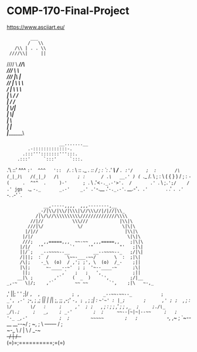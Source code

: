 # COMP-170-Final-Project


https://www.asciiart.eu/ 


             ___          
            /   \\        
       /\\ | . . \\       
     ////\\|     ||       
   ////   \\ ___//\       
  ///      \\      \      
 ///       |\\      |     
//         | \\  \   \    
/          |  \\  \   \   
           |   \\ /   /   
           |    \/   /    
           |     \\/|     
           |      \\|     
           |       \\     
           |        |     
           |_________\    



                        __.......__
            .-:::::::::::::-.
          .:::''':::::::''':::.
        .:::'     `:::'     `:::. 
   .'\  ::'   ^^^  `:'  ^^^   '::  /`.
  :   \ ::   _.__       __._   :: /   ;
 :     \`: .' ___\     /___ `. :'/     ; 
:       /\   (_|_)\   /(_|_)   /\       ;
:      / .\   __.' ) ( `.__   /. \      ;
:      \ (        {   }        ) /      ; 
 :      `-(     .  ^"^  .     )-'      ;
  `.       \  .'<`-._.-'>'.  /       .'
    `.      \    \;`.';/    /      .'
 jgs  `._    `-._       _.-'    _.'
       .'`-.__ .'`-._.-'`. __.-'`.
     .'       `.         .'       `.
   .'           `-.   .-'           `.






   
                  __,-----,,,,  ,,,--------,__ 
                _-/|\\/|\\/|\\\|\//\\\//|/|//|\\_ 
               /|\/\//\\\\\\\\\\//////////////\\\\ 
             //|//           \\\///            |\\|\ 
            ///|\/             \/               \|\|\ 
           |/|//                                 |\\|\  
          |/|/                                    \|\|\
          ///;    ,,=====,,,  ~~-~~  ,,,=====,,    ;|\|\
         |/|/   '"          `'     '"          "'   ;|\|
         ||/`;   _--~~~~--__         __--~~~~--_   ;/|\|
         /|||;  :  /       \~~-___-~~/       \  :  ;|\| 
         /\|;    -_\  (o)  / ,'; ;', \  (o)  /_-    ;|| 
         |\|;      ~-____--~'  ; ;  '~--____-~      ;\| 
          ||;            ,`   ;   ;   ',            ;||
        __|\ ;        ,'`    (  _  )    `',        ;/|__ 
    _,-~   \|/;    ,'`        ~~ ~~        `',    ;|\   ~-,_ 
  ,'         ||;  '                           '  ;\|/       `, 
 , _          ; ,         _--~~-~~--_           ;            _',
,-' `;-,        ;        ,; |_| | |_| ;,       ;;        ,-;' `-,
      ; `,      ;       ;_| : `~'~' : |_;       ;      ,' ;
       ;  `,     ;     :  `\/       \/   :     ;     ,'  ;
        ;   `,    ;     :               ;     ;    ,'   ;
         ;    `,_  ;     ;./\_     _/\.;     ;   _,    ;
      _-'        ;  ;     ~~--|~|~|--~~     ;   ;       '-_
  _,-'            ;  ;        ~~~~~        ;   ;           `-,_
,~                 ;  \`~--__         __--~/  ;                ~,
                    ;   \   ~~-----~~    /   ;                   
                     ~-_  \  /  |  \   /  _-~                    
                        ~~-\/   |   \/ -~~                       
                       (=)=;==========;=(=)

